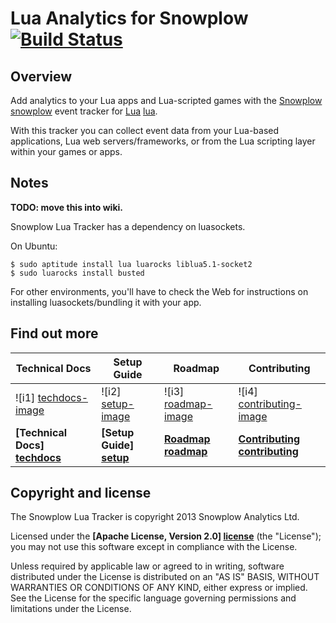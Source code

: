 # Lua Analytics for Snowplow [![Build Status](https://travis-ci.org/snowplow/snowplow-lua-tracker.png)](https://travis-ci.org/snowplow/snowplow-lua-tracker)

## Overview

Add analytics to your Lua apps and Lua-scripted games with the [Snowplow] [snowplow] event tracker for [Lua] [lua].

With this tracker you can collect event data from your Lua-based applications, Lua web servers/frameworks, or from the Lua scripting layer within your games or apps.

## Notes

**TODO: move this into wiki.**

Snowplow Lua Tracker has a dependency on luasockets.

On Ubuntu:

    $ sudo aptitude install lua luarocks liblua5.1-socket2
    $ sudo luarocks install busted

For other environments, you'll have to check the Web for instructions on installing luasockets/bundling it with your app.

## Find out more

| Technical Docs                  | Setup Guide               | Roadmap                 | Contributing                      |
|---------------------------------|---------------------------|-------------------------|-----------------------------------|
| ![i1] [techdocs-image]          | ![i2] [setup-image]       | ![i3] [roadmap-image]   | ![i4] [contributing-image]        |
| **[Technical Docs] [techdocs]** | **[Setup Guide] [setup]** | **[Roadmap] [roadmap]** | **[Contributing] [contributing]** |

## Copyright and license

The Snowplow Lua Tracker is copyright 2013 Snowplow Analytics Ltd.

Licensed under the **[Apache License, Version 2.0] [license]** (the "License");
you may not use this software except in compliance with the License.

Unless required by applicable law or agreed to in writing, software
distributed under the License is distributed on an "AS IS" BASIS,
WITHOUT WARRANTIES OR CONDITIONS OF ANY KIND, either express or implied.
See the License for the specific language governing permissions and
limitations under the License.

[lua]: http://www.lua.org/

[snowplow]: http://snowplowanalytics.com

[techdocs-image]: https://d3i6fms1cm1j0i.cloudfront.net/github/images/techdocs.png
[setup-image]: https://d3i6fms1cm1j0i.cloudfront.net/github/images/setup.png
[roadmap-image]: https://d3i6fms1cm1j0i.cloudfront.net/github/images/roadmap.png
[contributing-image]: https://d3i6fms1cm1j0i.cloudfront.net/github/images/contributing.png

[techdocs]: https://github.com/snowplow/snowplow/wiki/Lua-Tracker
[setup]: https://github.com/snowplow/snowplow/wiki/Lua-Tracker-Setup
[roadmap]: https://github.com/snowplow/snowplow/wiki/Lua-Tracker-Roadmap
[contributing]: https://github.com/snowplow/snowplow/wiki/Lua-Tracker-Contributing

[license]: http://www.apache.org/licenses/LICENSE-2.0
